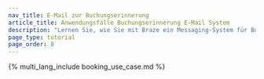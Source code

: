 ```yaml
---
nav_title: E-Mail zur Buchungserinnerung
article_title: Anwendungsfälle Buchungserinnerung E-Mail System
description: "Lernen Sie, wie Sie mit Braze ein Messaging-System für Buchungserinnerungen per E-Mail erstellen, das es Nutzer:innen erlaubt, Buchungen zu erstellen und Nachrichten zur Erinnerung zu erhalten."
page_type: tutorial
page_order: 8
---
```


{% multi_lang_include booking_use_case.md %}
